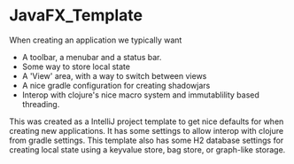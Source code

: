 # JavaFX_Template


When creating an application we typically want


* A toolbar, a menubar and a status bar.
* Some way to store local state
* A 'View' area, with a way to switch between views
* A nice gradle configuration for creating shadowjars
* Interop with clojure's nice macro system and immutablility based threading.


This was created as a IntelliJ project template to get nice defaults for when creating new applications. It has some settings to allow interop with clojure from gradle settings. This template also has some H2 database settings for creating local state using a keyvalue store, bag store, or graph-like storage.

